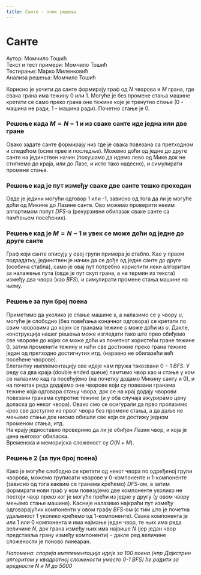 ```yaml
---
title: Санте - опис решења
---
```


# Санте

Аутор: Момчило Тошић<br>
Текст и тест примери: Момчило Тошић<br>
Тестирање: Марко Миленковић<br>
Анализа решења: Момчило Тошић<br>

Корисно је уочити да санте формирају граф од $N$ чворова и $M$ грана, где свака грана има тежину 0 или 1. Могуће је без промене стања машине кретати се само преко грана оне тежине које је тренутно стање (0 - машина не ради, 1 - машина ради). Почетно стање је 0.

### Решење када $M = N-1$ и из сваке санте иде једна или две гране

Овако задате санте формирају низ где је свака повезана са претходном и следећом (осим прве и последње).
Можемо доћи од једне до друге санте на јединствен начин (покушамо да идемо лево од Мике док не стигнемо до краја, или до Лазе, и исто тако надесно), и симулирати промене
стања.

### Решење кад је пут између сваке две санте тешко проходан

Овде је једини могући одговор 1 или -1, зависно од тога да ли је могуће доћи од Микине до Лазине санте. Ово можемо проверити неким алгортимом попут $DFS$-а (рекурзивни обилазак сваке санте са памћењем посећених).

### Решење кад је $M = N-1$ и увек се може доћи од једне до друге санте

Граф који санте описују у овој групи примера је стабло. Као у првом подзадатку, јединствен је начин да се дође од једне санте до друге (особина стабла), само је овај пут
потребно користити неки алгоритам за налажење пута (овде је пут скуп грана, а не термин из текста) између два чвора (као $BFS$), и симулирати промене стања машине на њему.

### Решење за пун број поена

Приметимо да уколико је стање машине $s$, а налазимо се у чвору $u$, могуће је слободно (без повећања коначног одговора) се кретати по свим чворовима
до којих се гранама тежине $s$ може доћи из $u$. Дакле, конструкција нашег решења може изгледати тако што прво обиђемо све чворове до којих се може доћи из почетног користећи гране
тежине 0, затим променити тежину и наћи све достижне преко грана тежине један од претходно достигнутих итд. (наравно не обилазећи већ посећене чворове).<br>
Елегантну имплементацију ове идеје нам пружа такозвани $0-1$ $BFS$. У реду са два краја (double ended queue) памтимо чвор као и стање у ком се налазимо кад га посећујемо (на почетку додамо Микину санту и 0),
и на почетак реда додајемо оне чворове који су повезани гранама тежине која одговара стању чвора, 
док се на крај додају чворови повезани гранама супротне тежине (и у оба случаја ажурирамо цену доласка до неког чвора). Овако смо се осигурали да прво пролазимо кроз
све доступне из првог чвора без промене стања, а да даље не мењамо стање док нисмо обишли све који се достижу једном променом стања, итд.<br>
На крају једноставно проверимо да ли је обиђен Лазин чвор, и која је цена његовог обиласка.<br> Временска и меморијска сложеност су $O(N+M)$.<br>

### Решење 2 (за пун број поена)

Како је могуће слободно се кретати од неког чвора по одређеној групи чворова, можемо груписати чворове у 0-компоненте и 1-компоненте (зависно од тога каквим се гранама крећемо) $DFS$-ом,
а затим формирати нови граф у ком повезујемо две компоненте уколико не постоји чвор преко ког је могуће прећи из једне у другу (у овом чвору мењамо стање машине). Касније налазимо најкраћи пут између одговарајућих
компоненти у овом графу $BFS$-ом (с тим што је почетна удаљеност 1 уколико крећемо од 1-компоненте). Свака компонента је или 1 или 0 компонента и има најмање један чвор, те 
њих има реда величине $N$, док грана између њих има највише $N$ (јер један чвор представља грану између компоненти) - дакле ред величине сложености је поново линеаран.

*Напомена: спорија имплементација идеје за 100 поена (нпр Дајкстрин алгоритам у квадратној сложености уместо 0-1 BFS) ће радити за вредности N и M до 5000*
